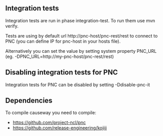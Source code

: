 ## Integration tests
Integration tests are run in phase integration-test. To run them use mvn verify.

Tests are using by default url http://pnc-host/pnc-rest/rest to connect to PNC (you can define IP for pnc-host in your hosts file).

Alternatively you can set the value by setting system property PNC_URL (eg. -DPNC_URL=http://my-pnc-host/pnc-rest/rest)

## Disabling integration tests for PNC
Integration tests for PNC can be disabled by setting -Ddisable-pnc-it

## Dependencies
To compile causeway you need to compile:
 * https://github.com/project-ncl/pnc
 * https://github.com/release-engineering/kojiji
